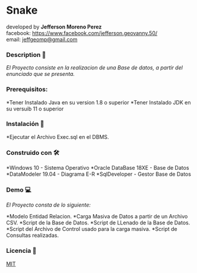 # Snake

developed by **Jefferson Moreno Perez**<br>
facebook: https://www.facebook.com/jefferson.geovanny.50/ <br>
email: jeffgeomp@gmail.com<br>

### Description 🚀
_El Proyecto consiste en la realizacion de una Base de datos, a partir del enunciado que se presenta._

### Prerequisitos:
*Tener Instalado Java en su version 1.8 o superior
*Tener Instalado JDK en su versuib 11 o superior

### Instalación 🔧
*Ejecutar el Archivo Exec.sql en el DBMS.

### Construido con 🛠️
*Windows 10 - Sistema Operativo
*Oracle DataBase 18XE - Base de Datos
*DataModeler 19.04 - Diagrama E-R
*SqlDeveloper - Gestor Base de Datos

### Demo 💻
_El Proyecto consta de lo siguiente:_

*Modelo Entidad Relacion.
*Carga Masiva de Datos a partir de un Archivo CSV.
*Script de la Base de Datos.
*Script de LLenado de la Base de Datos.
*Script del Archivo de Control usado para la carga masiva.
*Script de Consultas realizadas.

### Licencia 📄
[MIT](https://choosealicense.com/licenses/mit/)
